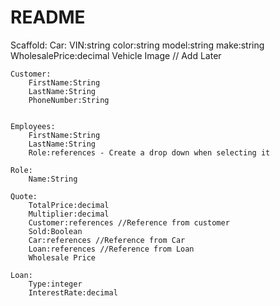 # README

Scaffold:
	Car:
		VIN:string
		color:string
		model:string
		make:string
		WholesalePrice:decimal
		Vehicle Image // Add Later

	Customer:
		FirstName:String
		LastName:String
		PhoneNumber:String


	Employees:
		FirstName:String
		LastName:String
		Role:references - Create a drop down when selecting it

	Role:
		Name:String

	Quote:
		TotalPrice:decimal
		Multiplier:decimal
		Customer:references //Reference from customer
		Sold:Boolean
		Car:references //Reference from Car
		Loan:references //Reference from Loan
		Wholesale Price
		
	Loan:
		Type:integer
		InterestRate:decimal
